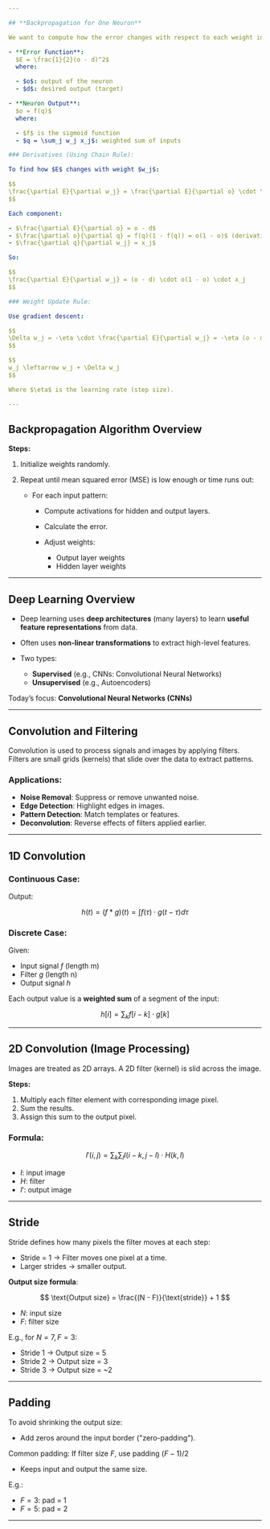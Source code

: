 ```yaml
---

## **Backpropagation for One Neuron**

We want to compute how the error changes with respect to each weight in the neuron. This allows us to update the weights to minimize the error.

- **Error Function**:
  $E = \frac{1}{2}(o - d)^2$
  where:

  - $o$: output of the neuron
  - $d$: desired output (target)

- **Neuron Output**:
  $o = f(q)$
  where:

  - $f$ is the sigmoid function
  - $q = \sum_j w_j x_j$: weighted sum of inputs

### Derivatives (Using Chain Rule):

To find how $E$ changes with weight $w_j$:

$$
\frac{\partial E}{\partial w_j} = \frac{\partial E}{\partial o} \cdot \frac{\partial o}{\partial q} \cdot \frac{\partial q}{\partial w_j}
$$

Each component:

- $\frac{\partial E}{\partial o} = o - d$
- $\frac{\partial o}{\partial q} = f(q)(1 - f(q)) = o(1 - o)$ (derivative of sigmoid)
- $\frac{\partial q}{\partial w_j} = x_j$

So:

$$
\frac{\partial E}{\partial w_j} = (o - d) \cdot o(1 - o) \cdot x_j
$$

### Weight Update Rule:

Use gradient descent:

$$
\Delta w_j = -\eta \cdot \frac{\partial E}{\partial w_j} = -\eta (o - d) o (1 - o) x_j
$$

$$
w_j \leftarrow w_j + \Delta w_j
$$

Where $\eta$ is the learning rate (step size).

---
```


## **Backpropagation Algorithm Overview**

**Steps:**

1. Initialize weights randomly.
2. Repeat until mean squared error (MSE) is low enough or time runs out:

   - For each input pattern:

     - Compute activations for hidden and output layers.
     - Calculate the error.
     - Adjust weights:

       - Output layer weights
       - Hidden layer weights

---

## **Deep Learning Overview**

- Deep learning uses **deep architectures** (many layers) to learn **useful feature representations** from data.
- Often uses **non-linear transformations** to extract high-level features.
- Two types:

  - **Supervised** (e.g., CNNs: Convolutional Neural Networks)
  - **Unsupervised** (e.g., Autoencoders)

Today’s focus: **Convolutional Neural Networks (CNNs)**

---

## **Convolution and Filtering**

Convolution is used to process signals and images by applying filters. Filters are small grids (kernels) that slide over the data to extract patterns.

### Applications:

- **Noise Removal**: Suppress or remove unwanted noise.
- **Edge Detection**: Highlight edges in images.
- **Pattern Detection**: Match templates or features.
- **Deconvolution**: Reverse effects of filters applied earlier.

---

## **1D Convolution**

### Continuous Case:

Output:

$$
h(t) = (f * g)(t) = \int f(\tau) \cdot g(t - \tau) d\tau
$$

### Discrete Case:

Given:

- Input signal $f$ (length m)
- Filter $g$ (length n)
- Output signal $h$

Each output value is a **weighted sum** of a segment of the input:

$$
h[i] = \sum_{k} f[i - k] \cdot g[k]
$$

---

## **2D Convolution (Image Processing)**

Images are treated as 2D arrays. A 2D filter (kernel) is slid across the image.

**Steps:**

1. Multiply each filter element with corresponding image pixel.
2. Sum the results.
3. Assign this sum to the output pixel.

### Formula:

$$
I'(i,j) = \sum_k \sum_l I(i-k, j-l) \cdot H(k, l)
$$

- $I$: input image
- $H$: filter
- $I'$: output image

---

## **Stride**

Stride defines how many pixels the filter moves at each step:

- Stride = 1 → Filter moves one pixel at a time.
- Larger strides → smaller output.

**Output size formula**:

$$
\text{Output size} = \frac{(N - F)}{\text{stride}} + 1
$$

- $N$: input size
- $F$: filter size

E.g., for $N=7, F=3$:

- Stride 1 → Output size = 5
- Stride 2 → Output size = 3
- Stride 3 → Output size = \~2

---

## **Padding**

To avoid shrinking the output size:

- Add zeros around the input border ("zero-padding").

Common padding:
If filter size $F$, use padding $(F - 1) / 2$

- Keeps input and output the same size.

E.g.:

- $F = 3$: pad = 1
- $F = 5$: pad = 2

---
